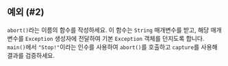 ## 예외 (#2)

`abort()`라는 이름의 함수를 작성하세요. 이 함수는 `String` 매개변수를 받고, 해당 매개변수를 `Exception` 생성자에 전달하여 기본 `Exception` 객체를 던지도록 합니다. `main()`에서 `"Stop!"`이라는 인수를 사용하여 `abort()`를 호출하고 `capture`를 사용해 결과를 검증하세요.